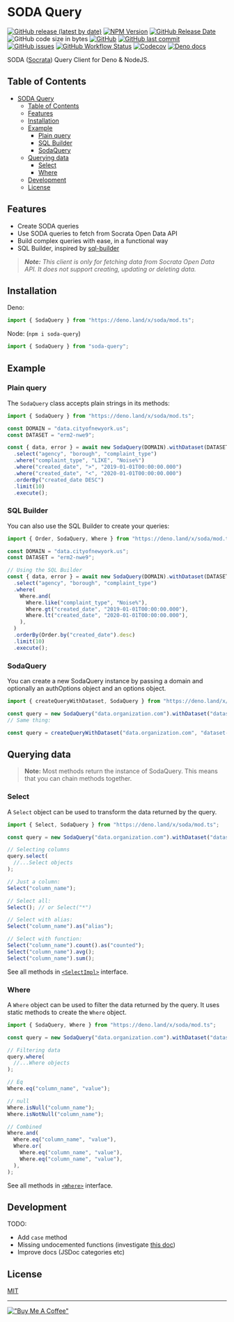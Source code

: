 # SODA Query

[![GitHub release (latest by date)](https://img.shields.io/github/v/release/j3lte/deno-soda?style=for-the-badge)](https://github.com/j3lte/deno-soda/releases/latest "GitHub release (latest by date)")
[![NPM Version](https://img.shields.io/npm/v/soda-query?style=for-the-badge)](https://www.npmjs.com/package/soda-query "NPM Version")
[![GitHub Release Date](https://img.shields.io/github/release-date/j3lte/deno-soda?style=for-the-badge)](https://github.com/j3lte/deno-soda/releases/latest "GitHub Release Date")
![GitHub code size in bytes](https://img.shields.io/github/languages/code-size/j3lte/deno-soda?style=for-the-badge)
[![GitHub](https://img.shields.io/github/license/j3lte/deno-soda?style=for-the-badge)](https://github.com/j3lte/deno-soda/blob/main/LICENSE "GitHub License")
[![GitHub last commit](https://img.shields.io/github/last-commit/j3lte/deno-soda?style=for-the-badge)](https://github.com/j3lte/deno-soda/commits/main "GitHub last commit")
[![GitHub issues](https://img.shields.io/github/issues/j3lte/deno-soda?style=for-the-badge)](https://github.com/j3lte/deno-soda/issues "Github Issues")
[![GitHub Workflow Status](https://img.shields.io/github/actions/workflow/status/j3lte/deno-soda/main.yml?branch=main&style=for-the-badge)](https://github.com/j3lte/deno-soda/actions/workflows/main.yml "GitHub Workflow Status")
[![Codecov](https://img.shields.io/codecov/c/github/j3lte/deno-soda?style=for-the-badge&token=F9CAI1FCMX)](https://codecov.io/gh/j3lte/deno-soda "Codecov")
[![Deno docs](https://img.shields.io/badge/Deno-Docs-blue?style=for-the-badge)](https://doc.deno.land/https/deno.land/x/soda/mod.ts "Deno docs")

SODA ([Socrata](https://dev.socrata.com/)) Query Client for Deno & NodeJS.

## Table of Contents

- [SODA Query](#soda-query)
  - [Table of Contents](#table-of-contents)
  - [Features](#features)
  - [Installation](#installation)
  - [Example](#example)
    - [Plain query](#plain-query)
    - [SQL Builder](#sql-builder)
    - [SodaQuery](#sodaquery)
  - [Querying data](#querying-data)
    - [Select](#select)
    - [Where](#where)
  - [Development](#development)
  - [License](#license)

## Features

- Create SODA queries
- Use SODA queries to fetch from Socrata Open Data API
- Build complex queries with ease, in a functional way
- SQL Builder, inspired by [sql-builder](https://deno.land/x/sql_builder)

> _**Note:** This client is only for fetching data from Socrata Open Data API. It does not support creating, updating or deleting data._

## Installation

Deno:

```ts
import { SodaQuery } from "https://deno.land/x/soda/mod.ts";
```

Node: (`npm i soda-query`)

```ts
import { SodaQuery } from "soda-query";
```

## Example

### Plain query

The `SodaQuery` class accepts plain strings in its methods:

```ts
import { SodaQuery } from "https://deno.land/x/soda/mod.ts";

const DOMAIN = "data.cityofnewyork.us";
const DATASET = "erm2-nwe9";

const { data, error } = await new SodaQuery(DOMAIN).withDataset(DATASET)
  .select("agency", "borough", "complaint_type")
  .where("complaint_type", "LIKE", "Noise%")
  .where("created_date", ">", "2019-01-01T00:00:00.000")
  .where("created_date", "<", "2020-01-01T00:00:00.000")
  .orderBy("created_date DESC")
  .limit(10)
  .execute();
```

### SQL Builder

You can also use the SQL Builder to create your queries:

```ts
import { Order, SodaQuery, Where } from "https://deno.land/x/soda/mod.ts";

const DOMAIN = "data.cityofnewyork.us";
const DATASET = "erm2-nwe9";

// Using the SQL Builder
const { data, error } = await new SodaQuery(DOMAIN).withDataset(DATASET)
  .select("agency", "borough", "complaint_type")
  .where(
    Where.and(
      Where.like("complaint_type", "Noise%"),
      Where.gt("created_date", "2019-01-01T00:00:00.000"),
      Where.lt("created_date", "2020-01-01T00:00:00.000"),
    ),
  )
  .orderBy(Order.by("created_date").desc)
  .limit(10)
  .execute();
```

### SodaQuery

You can create a new SodaQuery instance by passing a domain and optionally an authOptions object and an options object.

```ts
import { createQueryWithDataset, SodaQuery } from "https://deno.land/x/soda/mod.ts";

const query = new SodaQuery("data.organization.com").withDataset("dataset-id");
// Same thing:

const query = createQueryWithDataset("data.organization.com", "dataset-id");
```

## Querying data

> **Note:** Most methods return the instance of SodaQuery. This means that you can chain methods together.

### Select

A `Select` object can be used to transform the data returned by the query.

```ts
import { Select, SodaQuery } from "https://deno.land/x/soda/mod.ts";

const query = new SodaQuery("data.organization.com").withDataset("dataset-id");

// Selecting columns
query.select(
  //...Select objects
);

// Just a column:
Select("column_name");

// Select all:
Select(); // or Select("*")

// Select with alias:
Select("column_name").as("alias");

// Select with function:
Select("column_name").count().as("counted");
Select("column_name").avg();
Select("column_name").sum();
```

See all methods in [`<SelectImpl>`](https://deno.land/x/soda/mod.ts?s=SelectImpl) interface.

### Where

A `Where` object can be used to filter the data returned by the query. It uses static methods to create the `Where` object.

```ts
import { SodaQuery, Where } from "https://deno.land/x/soda/mod.ts";

const query = new SodaQuery("data.organization.com").withDataset("dataset-id");

// Filtering data
query.where(
  //...Where objects
);

// Eq
Where.eq("column_name", "value");

// null
Where.isNull("column_name");
Where.isNotNull("column_name");

// Combined
Where.and(
  Where.eq("column_name", "value"),
  Where.or(
    Where.eq("column_name", "value"),
    Where.eq("column_name", "value"),
  ),
);
```

See all methods in [`<Where>`](https://deno.land/x/soda/mod.ts?s=Where) interface.

## Development

TODO:

- Add `case` method
- Missing undocemented functions (investigate [this doc](https://dev.socrata.com/docs/transforms/))
- Improve docs (JSDoc categories etc)

## License

[MIT](LICENSE)

---
[!["Buy Me A Coffee"](https://www.buymeacoffee.com/assets/img/custom_images/orange_img.png)](https://www.buymeacoffee.com/j3lte)

